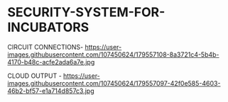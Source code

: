 # SECURITY-SYSTEM-FOR-INCUBATORS


CIRCUIT CONNECTIONS-
https://user-images.githubusercontent.com/107450624/179557108-8a3721c4-5b4b-4170-b48c-acfe2ada6a7e.jpg

CLOUD OUTPUT -
https://user-images.githubusercontent.com/107450624/179557097-42f0e585-4603-46b2-bf57-e1a714d857c3.jpg


